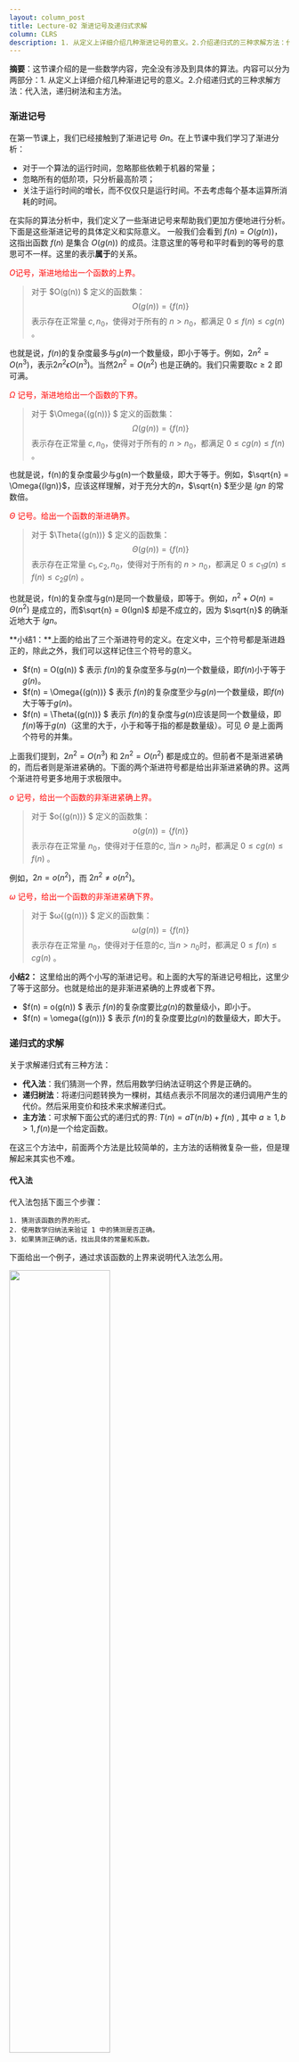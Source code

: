 ```yaml
--- 
layout: column_post
title: Lecture-02 渐进记号及递归式求解
column: CLRS
description: 1. 从定义上详细介绍几种渐进记号的意义。2.介绍递归式的三种求解方法：代入法，递归树法和主方法。
---
```


**摘要**：这节课介绍的是一些数学内容，完全没有涉及到具体的算法。内容可以分为两部分：1. 从定义上详细介绍几种渐进记号的意义。2.介绍递归式的三种求解方法：代入法，递归树法和主方法。

### 渐进记号
在第一节课上，我们已经接触到了渐进记号 $\Theta{n}$。在上节课中我们学习了渐进分析：

- 对于一个算法的运行时间，忽略那些依赖于机器的常量；
- 忽略所有的低阶项，只分析最高阶项；
- 关注于运行时间的增长，而不仅仅只是运行时间。不去考虑每个基本运算所消耗的时间。

在实际的算法分析中，我们定义了一些渐进记号来帮助我们更加方便地进行分析。下面是这些渐进记号的具体定义和实际意义。
一般我们会看到 $f(n)=O(g(n))$，这指出函数 $f(n)$ 是集合 $O(g(n))$ 的成员。注意这里的等号和平时看到的等号的意思可不一样。这里的表示**属于**的关系。

<font color="red">$O$记号，渐进地给出一个函数的上界。</font>

>对于 $O(g(n)) $ 定义的函数集：
$$O(g(n)) = \{f(n)\}$$
表示存在正常量 $c, n_0$，使得对于所有的 $n>n_0$，都满足 $0\leq{f(n)}\leq{cg(n)}$ 。

也就是说，$f(n)$的复杂度最多与$g(n)$一个数量级，即小于等于。例如，$2n^2 = O(n^3)$，表示$2n^2 \epsilon {O(n^3)}$。当然$2n^2 = O(n^2)$ 也是正确的。我们只需要取$c\geq{2}$ 即可满。

<font color="red"> $\Omega$ 记号，渐进地给出一个函数的下界。</font>
>对于 $\Omega{(g(n))} $ 定义的函数集：
$$\Omega{(g(n))} = \{f(n)\}$$
表示存在正常量 $c, n_0$，使得对于所有的 $n>n_0$，都满足 $0\leq{cg(n)}\leq{f(n)}$ 。

也就是说，f(n)的复杂度最少与g(n)一个数量级，即大于等于。例如，$\sqrt{n} = \Omega{(lgn)}$，应该这样理解，对于充分大的$n$，$\sqrt{n} $至少是 $lgn$ 的常数倍。

<font color="red">$\Theta$ 记号。给出一个函数的渐进确界。</font>
>对于 $\Theta{(g(n))} $ 定义的函数集：
$$\Theta{(g(n))} = \{f(n)\}$$
表示存在正常量 $c_1, c_2, n_0$，使得对于所有的 $n>n_0$，都满足 $0\leq{c_1g(n)}\leq{f(n)}\leq{c_2g(n)}$ 。

也就是说，f(n)的复杂度与g(n)是同一个数量级，即等于。例如，$n^2 + O(n) = Θ(n^2)$ 是成立的，而$\sqrt{n} = Θ(lgn)$ 却是不成立的，因为 $\sqrt{n}$ 的确渐近地大于 $lgn$。

**小结1：**上面的给出了三个渐进符号的定义。在定义中，三个符号都是渐进趋正的，除此之外，我们可以这样记住三个符号的意义。

- $f(n) = O(g(n)) $ 表示 $f(n)$的复杂度至多与$g(n)$一个数量级，即$f(n)$小于等于$g(n)$。
- $f(n) = \Omega{(g(n))} $ 表示 $f(n)$的复杂度至少与$g(n)$一个数量级，即$f(n)$大于等于$g(n)$。
- $f(n) = \Theta{(g(n))} $ 表示 $f(n)$的复杂度与$g(n)$应该是同一个数量级，即$f(n)$等于$g(n)$（这里的大于，小于和等于指的都是数量级）。可见 $\Theta$ 是上面两个符号的并集。


上面我们提到，$2n^2 = O(n^3)$ 和 $2n^2 = O(n^2)$ 都是成立的。但前者不是渐进紧确的，而后者则是渐进紧确的。下面的两个渐进符号都是给出非渐进紧确的界。这两个渐进符号更多地用于求极限中。

 <font color="red">$o$ 记号，给出一个函数的非渐进紧确上界。</font>
>对于 $o{(g(n))} $ 定义的函数集：
$$o{(g(n))} = \{f(n)\}$$
表示存在正常量 $n_0$，使得对于任意的$c$, 当$n>n_0$时，都满足 $0\leq{cg(n)}\leq{f(n)}$ 。

例如，$2n = o(n^2)$，而 $2n^2 \neq o(n^2)$。

<font color="red"> $ω$ 记号，给出一个函数的非渐进紧确下界。</font>
>对于 $ω{(g(n))} $ 定义的函数集：
$$ω{(g(n))} = \{f(n)\}$$
表示存在正常量 $n_0$，使得对于任意的$c$, 当$n>n_0$时，都满足 $0\leq{f(n)}\leq{cg(n)}$ 。

**小结2：** 这里给出的两个小写的渐进记号。和上面的大写的渐进记号相比，这里少了等于这部分。也就是给出的是非渐进紧确的上界或者下界。

- $f(n) = o(g(n)) $ 表示 $f(n)$的复杂度要比$g(n)$的数量级小，即小于。
- $f(n) = \omega{(g(n))} $ 表示 $f(n)$的复杂度要比$g(n)$的数量级大，即大于。

### 递归式的求解

关于求解递归式有三种方法：

- **代入法**：我们猜测一个界，然后用数学归纳法证明这个界是正确的。
- **递归树法**：将递归问题转换为一棵树，其结点表示不同层次的递归调用产生的代价。然后采用变价和技术来求解递归式。
- **主方法**：可求解下面公式的递归式的界: $T(n)=aT(n/b)+f(n)$ , 其中 $a\geq1, b>1, f(n)$是一个给定函数。

在这三个方法中，前面两个方法是比较简单的，主方法的话稍微复杂一些，但是理解起来其实也不难。

#### <font style="font-weight:bold">代入法</font>
代入法包括下面三个步骤：

	1. 猜测该函数的界的形式。
	2. 使用数学归纳法来验证 1 中的猜测是否正确。
	3. 如果猜测正确的话，找出具体的常量和系数。

下面给出一个例子，通过求该函数的上界来说明代入法怎么用。

<img src="/images/CLRS/lecture2/1.jpg"  width="60%">
<img src="/images/CLRS/lecture2/2.jpg"  width="60%">

在上图中，我们证明了$T(n) = O(n^3)$，这里给出了函数的上界，但是并不是渐进紧确的上界。事实上$T(n) = O(n^2)$ 也是成立的，在课堂上老师也进行了证明。所以，通过上面的例子，我们证明了$T(n)$ 至多只能是 $O(n^3)$ .

#### <font style="font-weight:bold">递归树法</font>
递归树法是一种非常直观，非常实用的方法。它最棒的一点就是总是能用，而且很直观的告诉你答案是多少，只是有些不严谨。在第一节课上，我们已经用过递归树来求解归并排序的渐进时间复杂度。在这节课中，老师给出了一个更加复杂的例子，但是一样很容易理解。

<img src="/images/CLRS/lecture2/3.jpg"  width="60%">

上图中，Total 等式的右边中有个等比数列，显然这个序列求和是小于2的，所以很容易地求解出结果为 $T(n) = \Theta{(n^2)}$。

#### <font style="font-weight:bold">主方法</font>
和上面递归树的方法相比，主方法并没有这么直观，而且主方法还有非常严格的限制。但是它更加直接粗暴，因为主方法给出的是一个公式。我们只需要把递归函数带进来算一下就能够得到结果。

主方法只能求解下面形式的递归式的界。
>$$T(n)=aT(n/b)+f(n)$$ 其中，$a\geq1, b>1, f(n)$是一个给定函 数。

注意递归式中的右边只有一个时间函数。也就是说，每个式中只能有一个形式一致的子问题。

如果递归式符合上面形式的话，那么$T(n)$会有如下的渐进界：

>Case1. 若对某个常数 $\varepsilon > 0$ 有 $f(n)=O(n^{log_ba-\varepsilon})$，**也就是 $f(n)$ 比 $n^{log_ba}$ 增长要慢**，则$T(n) = \Theta{(n^{log_ba})}$。
>
Case2. 若$f(n)=\Theta(n^{log_ba})$，**也就是 $f(n)$ 和$n^{log_ba}$ 增长速度一致**，则$T(n) = \Theta{(n^{log_ba}lgn)}$。
>
Case3. 若对于某个常数 $\varepsilon > 0$ 有$f(n)=\Omega(n^{log_ba+\varepsilon})$，**也就是 $f(n)$ 比$n^{log_ba}$ 增长要快**。且对某个常数 $c < 1$和所有足够大的 $n$ 有 $af(n/b) \leq cf(n)$，我们必须保证 $f(n)$ 的子问题要比原问题中小。则 $T(n)=\Theta(f(n))$。

当看到这里边凌乱的 $log, \Theta, \Omega$ 时，我的内心也是凌乱的，但是后面我们那出递归树来推一遍看看就知道是为什么了。下面先给出老师讲的四个例子，前面三个分别对应上面的三个 $case$，最后一个是主定理不适用的例子。

<img src="/images/CLRS/lecture2/4.jpg"  width="60%">
<img src="/images/CLRS/lecture2/5.jpg"  width="60%">

下面我们来用递归树法对主定理进行一个简单而形象的证明。在上面的三种情况中，我们注意到每个情况都是拿 $f(n)$ 和 $n^{log_ba}$ 来比较。这里的 $n^{log_ba}$  其实就是叶子节点的数量。将主定理方法的递归式化成下面的递归树形式，树的高度为 $h$，每一层效率分析如右边列出所示。其中图中紫色方框中的内容即是叶子节点效率结果的数学推导。

<img src="/images/CLRS/lecture2/6.jpg"  width="60%">

对于CASE 1，**$f(n)$ 比 $n^{log_ba}$ 增长要慢**，整个递归树的权重从根节点到叶节点一直增加，整个递归树的权重主要在叶子节点，$n^{log_ba}$ 占主导地位，所以$T(n) = \Theta{(n^{log_ba})}$。；

对于CASE 2，**$f(n)$ 和$n^{log_ba}$ 增长速度一致**，(k = 0，书中没有这个k，视频中讲了)。递归树每层的权重大致相同，总共 $h=lgn$ 层，所以整个递归树的权重将各层的权重加起来即可：$T(n) = \Theta{(n^{log_ba}lgn)}$。

对于CASE 3，则与CASE 1的情况正好相反，**也就是 $f(n)$ 比$n^{log_ba}$ 增长要快**，整个递归树的权重主要在根节点上，$f(n)$ 占主导地位，所以 $T(n)=\Theta(f(n))$

如上的分析，主定理方法的三种情况的结论便也不难理解。

**总结：**这节课主要介绍了渐进记号符的意义和三种求解递归式的方法。渐进分析是算法分析中非常有效的一种方法，而渐进记号符帮助我们很好地实现了这样的方法。在第二部分介绍的三种方法中，主方法给出了一个非常有效的求解公式，通过递归树的理解我们也明白了主定理的由来。但是我觉得递归树的方法更加直观容易，对于我这种记性差的人来说也是一个非常 nice 的选择呀。
虽然这节课没讲任何算法可能会有些无聊，但是对于后面学习各种算法的时候我们却非常需要这节课的内容来帮助分析，所以牢牢地掌握这节课的内容也是非常必要的呀。

附：等比数列求和公式
<img src="/images/CLRS/lecture2/7.jpg"  width="60%">